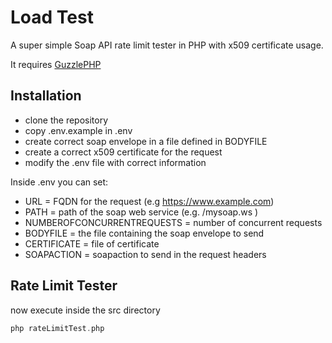 # Load Test

A super simple Soap API rate limit tester in PHP with x509 certificate usage.

It requires [GuzzlePHP](https://docs.guzzlephp.org/en/stable/) 

## Installation

- clone the repository
- copy .env.example in .env
- create correct soap envelope in a file defined in BODYFILE
- create a correct x509 certificate for the request
- modify the .env file with correct information

Inside .env you can set:

- URL = FQDN for the request (e.g https://www.example.com)
- PATH = path of the soap web service (e.g. /mysoap.ws )
- NUMBEROFCONCURRENTREQUESTS = number of concurrent requests
- BODYFILE = the file containing the soap envelope to send
- CERTIFICATE = file of certificate
- SOAPACTION = soapaction to send in the request headers

## Rate Limit Tester

now execute inside the src directory

```php
php rateLimitTest.php
```

